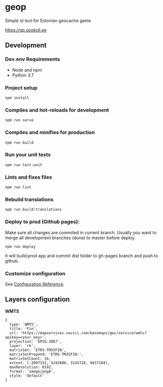 # geop

Simple ol tool for Estonian geocache game

https://gp.sookoll.ee

## Development

### Dev.env Requirements

* Node and npm
* Python 3.7

### Project setup
```
npm install
```

### Compiles and hot-reloads for development
```
npm run serve
```

### Compiles and minifies for production
```
npm run build
```

### Run your unit tests
```
npm run test:unit
```

### Lints and fixes files
```
npm run lint
```

### Rebuild translations
```
npm run build:translations
```

### Deploy to prod (Github pages):

Make sure all changes are commited in current branch.
Usually you want to merge all development branches (done) to master before deploy.
```
npm run deploy
```
It will build:prod app and commit dist folder to gh-pages branch and push to github.


### Customize configuration
See [Configuration Reference](https://cli.vuejs.org/config/).

## Layers configuration

**WMTS**
```
{
  type: 'WMTS',
  title: 'Fin',
  url: 'https://mapservices.navici.com/basemaps/gwc/service/wmts?apikey=<your_key>',
  projection: 'EPSG:3067',
  layer: 'rk',
  matrixSet: 'ETRS-TM35FIN',
  matrixSetPrepend: 'ETRS-TM35FIN:',
  matrixSetCount: 16,
  extent: [-2097152, 5242880, 3145728, 9437184],
  maxResolution: 8192,
  format: 'image/png8',
  style: 'default'
}
```
